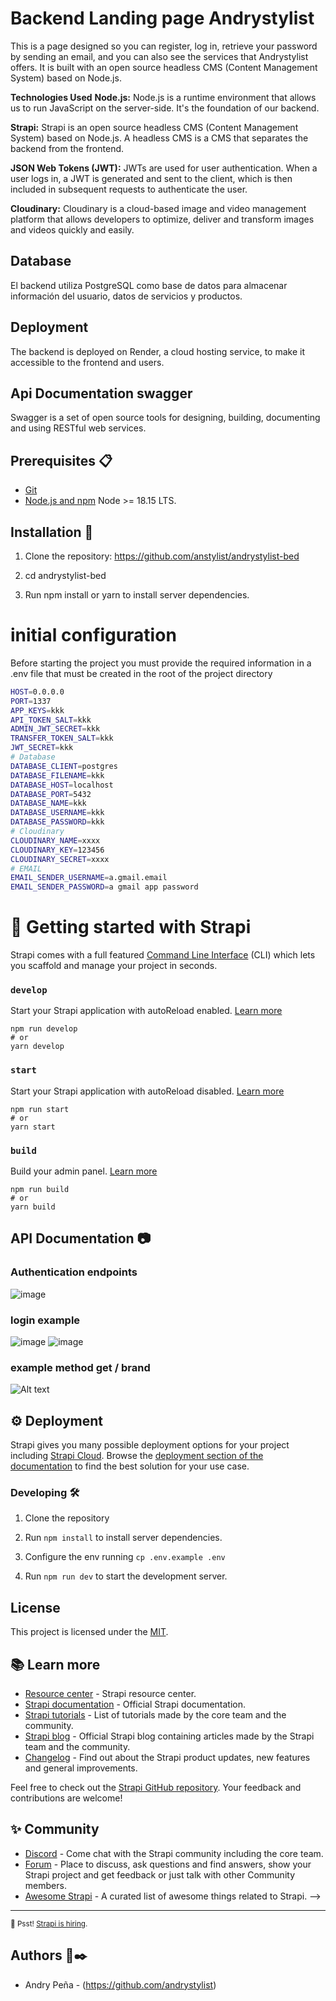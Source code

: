 # Backend Landing page Andrystylist

This is a page designed so you can register, log in, retrieve your password by sending an email, and you can also see the services that Andrystylist offers. It is built with an open source headless CMS (Content Management System) based on Node.js.

**Technologies Used**
**Node.js:** Node.js is a runtime environment that allows us to run JavaScript on the server-side. It's the foundation of our backend.

**Strapi:** Strapi is an open source headless CMS (Content Management System) based on Node.js. A headless CMS is a CMS that separates the backend from the frontend.

**JSON Web Tokens (JWT):** JWTs are used for user authentication. When a user logs in, a JWT is generated and sent to the client, which is then included in subsequent requests to authenticate the user.

**Cloudinary:** Cloudinary is a cloud-based image and video management platform that allows developers to optimize, deliver and transform images and videos quickly and easily.

## Database
El backend utiliza PostgreSQL como base de datos para almacenar información del usuario, datos de servicios y productos.

## Deployment
The backend is deployed on Render, a cloud hosting service, to make it accessible to the frontend and users.

## Api Documentation swagger 
Swagger is a set of open source tools for designing, building, documenting and using RESTful web services.

## Prerequisites 📋

- [Git](https://git-scm.com/downloads)
- [Node.js and npm](https://nodejs.org) Node >= 18.15 LTS.

## Installation 🔧

   1. Clone the repository: https://github.com/anstylist/andrystylist-bed

   2. cd andrystylist-bed

   2. Run npm install or yarn to install server dependencies.

# initial configuration

Before starting the project you must provide the required information in a .env file that must be created in the root of the project directory

```sh
HOST=0.0.0.0
PORT=1337
APP_KEYS=kkk
API_TOKEN_SALT=kkk
ADMIN_JWT_SECRET=kkk
TRANSFER_TOKEN_SALT=kkk
JWT_SECRET=kkk
# Database
DATABASE_CLIENT=postgres
DATABASE_FILENAME=kkk
DATABASE_HOST=localhost
DATABASE_PORT=5432
DATABASE_NAME=kkk
DATABASE_USERNAME=kkk
DATABASE_PASSWORD=kkk
# Cloudinary
CLOUDINARY_NAME=xxxx
CLOUDINARY_KEY=123456
CLOUDINARY_SECRET=xxxx
# EMAIL
EMAIL_SENDER_USERNAME=a.gmail.email
EMAIL_SENDER_PASSWORD=a gmail app password
```
# 🚀 Getting started with Strapi

Strapi comes with a full featured [Command Line Interface](https://docs.strapi.io/dev-docs/cli) (CLI) which lets you scaffold and manage your project in seconds.


### `develop`

Start your Strapi application with autoReload enabled. [Learn more](https://docs.strapi.io/dev-docs/cli#strapi-develop)

```
npm run develop
# or
yarn develop
```

### `start`

Start your Strapi application with autoReload disabled. [Learn more](https://docs.strapi.io/dev-docs/cli#strapi-start)

```
npm run start
# or
yarn start
```

### `build`

Build your admin panel. [Learn more](https://docs.strapi.io/dev-docs/cli#strapi-build)

```
npm run build
# or
yarn build
```

## API Documentation 📷
### Authentication endpoints

![image](screenshot/endpoints.png)

### login example
![image ](<screenshot/Screen Shot 2023-10-09 at 11.26.04 PM.png>)
![image](<screenshot/Screen Shot 2023-10-09 at 11.26.36 PM.png>)

### example method get / brand
![Alt text](<screenshot/Screen Shot 2023-10-09 at 11.29.38 PM.png>)

## ⚙️ Deployment

Strapi gives you many possible deployment options for your project including [Strapi Cloud](https://cloud.strapi.io). Browse the [deployment section of the documentation](https://docs.strapi.io/dev-docs/deployment) to find the best solution for your use case.

### Developing 🛠️

1. Clone the repository

2. Run `npm install` to install server dependencies.

3. Configure the env running `cp .env.example .env`

4. Run `npm run dev` to start the development server.

## License

This project is licensed under the [MIT](LICENSE).

## 📚 Learn more

- [Resource center](https://strapi.io/resource-center) - Strapi resource center.
- [Strapi documentation](https://docs.strapi.io) - Official Strapi documentation.
- [Strapi tutorials](https://strapi.io/tutorials) - List of tutorials made by the core team and the community.
- [Strapi blog](https://strapi.io/blog) - Official Strapi blog containing articles made by the Strapi team and the community.
- [Changelog](https://strapi.io/changelog) - Find out about the Strapi product updates, new features and general improvements.

Feel free to check out the [Strapi GitHub repository](https://github.com/strapi/strapi). Your feedback and contributions are welcome!

## ✨ Community

- [Discord](https://discord.strapi.io) - Come chat with the Strapi community including the core team.
- [Forum](https://forum.strapi.io/) - Place to discuss, ask questions and find answers, show your Strapi project and get feedback or just talk with other Community members.
- [Awesome Strapi](https://github.com/strapi/awesome-strapi) - A curated list of awesome things related to Strapi. -->

---

<sub>🤫 Psst! [Strapi is hiring](https://strapi.io/careers).</sub>

## Authors 👥✒️

- Andry Peña - (https://github.com/andrystylist)

